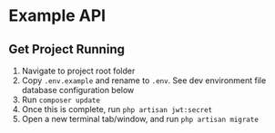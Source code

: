 # Example API 

## Get Project Running

1.  Navigate to project root folder
2.  Copy `.env.example` and rename to `.env`. See dev environment file database configuration below
3.  Run `composer update`
4.  Once this is complete, run `php artisan jwt:secret`
5.  Open a new terminal tab/window, and run `php artisan migrate`
